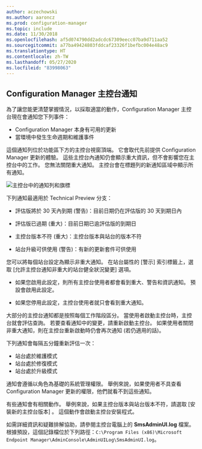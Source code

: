 ```yaml
---
author: aczechowski
ms.author: aaroncz
ms.prod: configuration-manager
ms.topic: include
ms.date: 11/30/2018
ms.openlocfilehash: af5d074790dd2adcdc67309eecc07ba9d711aa52
ms.sourcegitcommit: a77ba49424803fddcaf23326f1befbc004e48ac9
ms.translationtype: HT
ms.contentlocale: zh-TW
ms.lasthandoff: 05/27/2020
ms.locfileid: "83998063"
---
```

## <a name="configuration-manager-console-notifications"></a><a name="bkmk_notify"></a> Configuration Manager 主控台通知
<!--1318035-->
為了讓您能更清楚掌握情況，以採取適當的動作，Configuration Manager 主控台現在會通知您下列事件：
- Configuration Manager 本身有可用的更新
- 當環境中發生生命週期和維護事件

這個通知列位於功能區下方的主控台視窗頂端。 它會取代先前提供 Configuration Manager 更新的體驗。 這些主控台內通知仍會顯示重大資訊，但不會影響您在主控台中的工作。 您無法關閉重大通知。 主控台會在標題列的新通知區域中顯示所有通知。 

![主控台中的通知列和旗標](../../media/1318035-notify-eval-version-expired.png)

下列通知最適用於 Technical Preview 分支：  

- 評估版將於 30 天內到期 (警告)：目前日期仍在評估版的 30 天到期日內  

- 評估版已過期 (重大)：目前日期已逾評估版的到期日  

- 主控台版本不符 (重大)：主控台版本與站台的版本不符  

- 站台升級可供使用 (警告)：有新的更新套件可供使用  


您可以將每個站台設定為顯示非重大通知。 在站台屬性的 [警示]  索引標籤上，選取 [允許主控台通知非重大的站台健全狀況變更]  選項。 

- 如果您啟用此設定，則所有主控台使用者都會看到重大、警告和資訊通知。 預設會啟用此設定。  

- 如果您停用此設定，主控台使用者就只會看到重大通知。  

大部分的主控台通知都是按照每個工作階段區分。 當使用者啟動主控台時，主控台就會評估查詢。 若要查看通知中的變更，請重新啟動主控台。 如果使用者關閉非重大通知，則在主控台重新啟動時仍會再次通知 (若仍適用的話)。 

下列通知會每隔五分鐘重新評估一次：
- 站台處於維護模式  
- 站台處於修復模式  
- 站台處於升級模式  

通知會遵循以角色為基礎的系統管理權限。 舉例來說，如果使用者不具查看 Configuration Manager 更新的權限，他們就看不到這些通知。

有些通知會有相關動作。 舉例來說，如果主控台版本與站台版本不符，請選取 [安裝新的主控台版本]  。 這個動作會啟動主控台安裝程式。 

如需詳細資訊和疑難排解協助，請參閱主控台電腦上的 **SmsAdminUI.log** 檔案。 根據預設，這個記錄檔位於下列路徑：`C:\Program Files (x86)\Microsoft Endpoint Manager\AdminConsole\AdminUILog\SmsAdminUI.log`。

